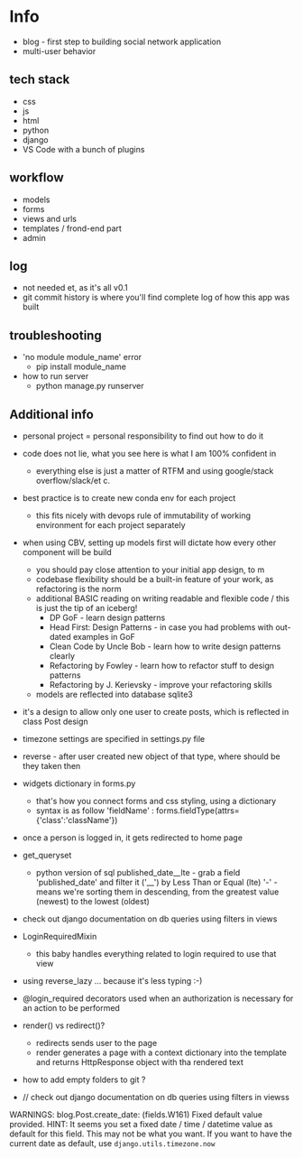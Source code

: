 # Info
+ blog - first step to building social network application
+ multi-user behavior

## tech stack
+ css
+ js
+ html
+ python
+ django
+ VS Code with a bunch of plugins

## workflow
+ models
+ forms
+ views and urls
+ templates / frond-end part
+ admin

## log
+ not needed et, as it's all v0.1
+ git commit history is where you'll find complete log of how this app was built

## troubleshooting
+ 'no module module_name' error
	+ pip install module_name
+ how to run server
	+ python manage.py runserver

## Additional info
+ personal project = personal responsibility to find out how to do it
+ code does not lie, what you see here is what I am 100% confident in
	+ everything else is just a matter of RTFM and using google/stack overflow/slack/et c.
+ best practice is to create new conda env for each project
	+ this fits nicely with devops rule of immutability of working environment for each project separately
+ when using CBV, setting up models first will dictate how every other component will be build
	+ you should pay close attention to your initial app design, to m
	+ codebase flexibility should be a built-in feature of your work, as refactoring is the norm
	+ additional BASIC reading on writing readable and flexible code / this is just the tip of an iceberg!
		+ DP GoF - learn design patterns
		+ Head First: Design Patterns - in case you had problems with out-dated examples in GoF
		+ Clean Code by Uncle Bob - learn how to write design patterns clearly
		+ Refactoring by Fowley - learn how to refactor stuff to design patterns
		+ Refactoring by J. Kerievsky - improve your refactoring skills
	+ models are reflected into database sqlite3
+ it's a design to allow only one user to create posts, which is reflected in class Post design
+ timezone settings are specified in settings.py file
+ reverse - after user created new object of that type, where should be they taken then
+ widgets dictionary in forms.py
	+ that's how you connect forms and css styling, using a dictionary
	+ syntax is as follow
		'fieldName' : forms.fieldType(attrs={'class':'className'})
+ once a person is logged in, it gets redirected to home page
+ get_queryset
	+ python version of sql
		published_date__lte - grab a field 'published_date' and filter it ('__') by Less Than or Equal (lte)
		'-' - means we're sorting them in descending, from the greatest value (newest) to the lowest (oldest)
+ check out django documentation on db queries using filters in views
+ LoginRequiredMixin
	+ this baby handles everything related to login required to use that view

+ using reverse_lazy ... because it's less typing :-)
+ @login_required decorators used when an authorization is necessary for an action to be performed
+ render() vs redirect()?
	+ redirects sends user to the page
	+ render generates a page with a context dictionary into the template and returns HttpResponse object with tha rendered text 


+ how to add empty folders to git ?
+ // check out django documentation on db queries using filters in viewss

WARNINGS:
blog.Post.create_date: (fields.W161) Fixed default value provided.
        HINT: It seems you set a fixed date / time / datetime value as default for this field. This may not be what you want. If you want to have the current date as default, use `django.utils.timezone.now`

